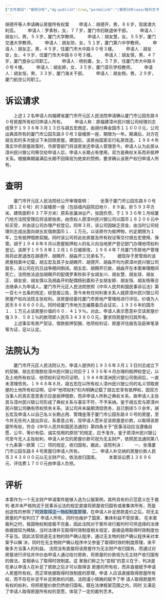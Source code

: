 ```yaml
---
{"文件类别":"案例分析","dg-publish":true,"permalink":"/案例分析case/裁判文书/胡德开等人申请确认房屋所有权案/","dgPassFrontmatter":true,"noteIcon":"","created":"2024-10-18T08:31:13.909+08:00","updated":"2024-10-18T08:38:50.688+08:00"}
---
```


胡德开等人申请确认房屋所有权案
　　申请人：胡德开，男，８６岁，现居澳大利亚。
　　申请人：罗素秋，女，７７岁，厦门市妇联退休干部。
　　申请人：胡友川，男，５３岁，厦门大学教师。
　　申请人：胡友慧，女，５５岁，厦门交通大学教师。
　　申请人：胡友琼，女，５１岁，厦门第六中学教师。
　　申请人：胡友正，男，４５岁，住厦门市大中路８０号３楼。
　　申请人：胡友安，女，４９岁，住厦门市大中路８０号３楼。
　　申请人：胡友慎，男，４７岁，厦门食杂公司职工。
　　申请人：杨别嘉，女，５７岁，住厦门市大中路８０号４楼。
　　申请人：胡友婷，女，３５岁，厦门音乐学校教师。
　　申请人：胡友恒，男，３３岁，厦门海关干部。
　　申请人：胡友杨，男，２９岁，厦门航空公司职工。
# 诉讼请求

　　上述１２名申请人向福建省厦门市开元区人民法院申请确认厦门市公园东路８０号房屋所有权归申请人所有。
　　申请人称：原福建漳州民兴银公司经理刘志成曾于１９３６年３月１３日与胡五宏商定，由胡付典金国币１１０００元，公司出典其所有的厦门市公园东路８０号３层楼房一座，期限为一年。期满后，对方在胡五宏的多次提议下未回赎房屋。建国后，该房由国家实行私房改造。１９８４年落实华侨房屋政策时，市房管部门将该房发还申请人管理至今。申请人认为此房从漳州民兴银公司移交给申请人后，申请人长期占有使用，双方是典权关系而非抵押关系。根据典期届满后长期不回赎视为绝卖的惯例，要求确认该房产权归申请人所有。
# 查明
　　厦门市开元区人民法院经公开审理查明：
　　坐落于厦门市公园东路８０号（原１２６号）的３层楼房一座（包括墙内庭院旧地０．８９亩，折５９３平方米、建筑面积６３７平方米）原系张瀛洲业产。张因负债，于１９３６年１月经厦门地方法院受理后将该房拍卖，由债权人原漳州民兴银公司以国币１８２０６元中标买受，并由该公司办理产权登记。同年３月，该公司因缺乏资金，由当时公司经理刘志成出面向胡五宏借款国币１．１万元，以该房作为抵押物，约定期限为１年，立有抵押借款契据。同时该公司将此处房屋及所有权证等交付胡五宏使用、保管。胡于１９４８年８月以房屋抵押权人的名义向当地房产登记部门办理他项权利登记。该房于１９５８年１２月１６日被房改，１９８４年７月厦门市房地产管理局将此房退改在胡德开、胡赐开、胡淼开三兄弟名下。
　　据现存于房管局的该房屋档案中记载，胡五宏及其子女胡赐开、胡德开、胡淼开均为原漳州民兴银公司股东，该公司在抗日战争期间倒闭。胡五宏、胡赐开已故，胡淼开在本案审理期间死亡。法院依法追加胡赐开的配偶罗素秋和子女胡友川、胡友慧、胡友琼、胡友正、胡友安、胡友慎以及胡淼开的配偶杨别嘉和子女胡友婷、胡友恒、胡友杨等合法继承人为申请人。厦门市开元区人民法院依照《中华人民共和国民事诉讼法》第一百七十五条的规定，经登报公告，至今未有任何利害关系人就原漳州民兴银公司房屋产权向法院主张权利。该房屋经委托厦门市房地产管理局进行评估，价值为人民币８６８６００元。同时经厦门市地方志编篡委员会证实，１９３６年的国币１．１万元占该房屋价值的６０．４１９％。对此，申请人表示愿意补交该房屋价值３９．５８１％的款项即人民币３４３８００元，要求将房屋判归其所有。
　　上述事实有房产契证、借款抵押契据、他项权利证、房屋评估报告及庭审笔录等为证，足以认定。
# 法院认为
　　厦门市开元区人民法院认为，申请人提供的１９３６年３月１３日刘志成立下的契据、胡五宏借款给漳州民兴银公司后于１９３６年４月办理的抵押权登记，以及土地所有权证、他项权利证均可证明，１９４４年漳洲民兴银公司倒闭后，一直未清理债务。１９４８年８月，胡五宏在以所有权人漳州民兴银公司的名义领取房屋的土地所有权证明，证中“他项权利”栏内明确记载了胡五宏享有抵押权，因双方当事人的真实意思表示应是抵押借款，而非申请人所称之典权关系，故申请人主张其与漳州民兴银公司形成了典权关系与事实不符，不予采纳。鉴于胡五宏与原漳州民兴银公司确有债权债务关系，该公司并未届期清偿债务，且已倒闭５０余年，胡五宏及申请人以自己名义长期占用、管理座落于厦门市公园东路８０号的房屋，至今并无任何人提出异议，系善意占有，现申请人愿补足该房屋差价款，以取得该房屋所有权，符合《中华人民共和国民法通则》第四条关于“民事活动应当遵循自愿、公平、等价有偿、诚实信用的原则”的规定，应予准许。鉴于原漳州民兴银公司至今无人主张权利，申请人补交的房屋价款可视为无主财产，依照民法通则第八十九条第一款第（二）项的规定，收归国有。据此，该院判决：
　　一、坐落厦门市公园东路８４号房屋归申请人所有。
　　二、申请人补交纳的房屋价款人民币３４３８００元以无主财产论，依法收归国库。
　　本案诉讼费１３６９６元、评估费１７００元由申请人负担。
# 评析
本案作为一个无主财产申请案件能够入选为公报案例，其所具有的示范意义在于裁判 者并未严格拘泥于民事诉讼法的规定直接将房屋收归国有或者集体所有，而是创造性的参照了<span style="background:rgba(160, 204, 246, 0.55)">时效取得这一物权制度原理</span>，在申请人补足房款差价之后，将无主房屋的产权判归了 申请人所有，同时也维护了国家、集体利益不受损害。 
在本案裁判之时，我国物权制度极不完备，因此法院对于案件进行裁判时可供选择的法律依据就较为稀缺，当时法律并无取得时效制度相关规定，直接适用取得时效制度也不妥当。因此法官绕道无主物的财产确认程序，通过无主物的财产确认程序来对本案予以解 决，同时在无主物财产确认程序中又参鉴了取得时效的制度原理，来平衡多方当事人的利益。
法院没有直接将该房屋作为无主财产收归国有，而通过对房屋进行评估并作价由申请人通过给付房款，将房屋的价款视为无主财产收归国有的做法，变相承认了取得时效制度。这 里我们称之为“变相”的意义在于，判决是在承认申请人在补足了房款之后才可以取得该 房屋的所有权，而非直接赋予申请人房屋所有权。而正常依据取得时效制度的原理，申请 人应该直接取得房屋所有权，而不存在补足不补足房款的问题。法院谨小慎微的赋予了申 请人取得房屋所有权的权利，但把房屋价款仍然收归国有。既在法律框架范围之内，同时 又满足了申请人取得房屋所有权的意愿，体现了一定的裁判艺术。